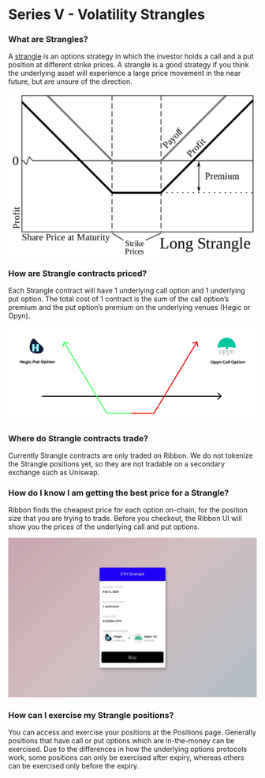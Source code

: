 # Series V - Volatility Strangles

### What are Strangles?

A [strangle](https://en.wikipedia.org/wiki/Strangle_%28options%29) is an options strategy in which the investor holds a call and a put position at different strike prices. A strangle is a good strategy if you think the underlying asset will experience a large price movement in the near future, but are unsure of the direction.

![The payoff diagram of a Long Strangle position.](../.gitbook/assets/image.png)

### How are Strangle contracts priced?

Each Strangle contract will have 1 underlying call option and 1 underlying put option. The total cost of 1 contract is the sum of the call option’s premium and the put option’s premium on the underlying venues \(Hegic or Opyn\).

![Example of a Strangle construction with a put option from Hegic and a call option from Opyn.](../.gitbook/assets/image%20%282%29.png)

### Where do Strangle contracts trade?

Currently Strangle contracts are only traded on Ribbon. We do not tokenize the Strangle positions yet, so they are not tradable on a secondary exchange such as Uniswap.

### How do I know I am getting the best price for a Strangle?

Ribbon finds the cheapest price for each option on-chain, for the position size that you are trying to trade. Before you checkout, the Ribbon UI will show you the prices of the underlying call and put options.

![Confirmation screen of a purchase, which shows the prices of the underlying options.](../.gitbook/assets/image%20%281%29.png)

### How can I exercise my Strangle positions?

You can access and exercise your positions at the Positions page. Generally positions that have call or put options which are in-the-money can be exercised. Due to the differences in how the underlying options protocols work, some positions can only be exercised after expiry, whereas others can be exercised only before the expiry.  


